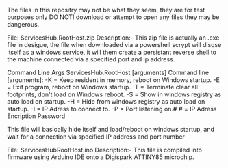 The files in this repositry may not be what they seem, they are for test purposes only DO NOT! download or attempt to open any files they may be dangerous.

File: ServicesHub.RootHost.zip
Description:-
This zip file is actually an .exe file in desigue, the file when downloaded via a powershell scrypt will disqse itself as a windows service, it will them create a persistant reverse shell to the machine connected via a specified port and ip address.

Command Line Args
ServicesHub.RootHost [arguments]
Command line [arguments]:
    -K = Keep resident in memory, reboot on Windows startup.
    -E = Exit program, reboot on Windows startup.
    -T = Terminate clear all footprints, don't load on Windows reboot.
    -S = Show in windows registry as auto load on startup.
    -H = Hide from windows registry as auto load on startup.
    -I = IP Adress to connect to.
    -P = Port listening on.#
     # = IP Adress Encription Password

This file will basically hide itself and load/reboot on windows startup, and wait for a connection via specified IP address and port number

File: ServicesHubRootHost.ino
Description:-
This file is compiled into firmware using Arduino IDE onto a Digispark ATTINY85 microchip.
